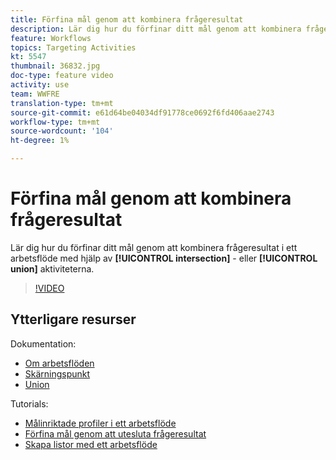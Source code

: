 ```yaml
---
title: Förfina mål genom att kombinera frågeresultat
description: Lär dig hur du förfinar ditt mål genom att kombinera frågeresultat i ett arbetsflöde med skärnings- eller unionsaktiviteterna.
feature: Workflows
topics: Targeting Activities
kt: 5547
thumbnail: 36832.jpg
doc-type: feature video
activity: use
team: WWFRE
translation-type: tm+mt
source-git-commit: e61d64be04034df91778ce0692f6fd406aae2743
workflow-type: tm+mt
source-wordcount: '104'
ht-degree: 1%

---
```



# Förfina mål genom att kombinera frågeresultat

Lär dig hur du förfinar ditt mål genom att kombinera frågeresultat i ett arbetsflöde med hjälp av **[!UICONTROL intersection]** - eller **[!UICONTROL union]** aktiviteterna.

>[!VIDEO](https://video.tv.adobe.com/v/36832?quality=12)

## Ytterligare resurser

Dokumentation:

* [Om arbetsflöden](https://docs.adobe.com/content/help/en/campaign-classic/using/automating-with-workflows/introduction/about-workflows.html)
* [Skärningspunkt](https://docs.adobe.com/content/help/en/campaign-classic/using/automating-with-workflows/targeting-activities/intersection.html)
* [Union](https://docs.adobe.com/content/help/en/campaign-classic/using/automating-with-workflows/targeting-activities/union.html)

Tutorials:

* [Målinriktade profiler i ett arbetsflöde](/help/acc/getting-started/targeting-profiles-in-a-workflow.md)
* [Förfina mål genom att utesluta frågeresultat](/help/acc/automating-with-workflows/refining-targets-by-excluding-query-results.md)
* [Skapa listor med ett arbetsflöde](/help/acc/automating-with-workflows/creating-lists-with-a-workflow.md)
